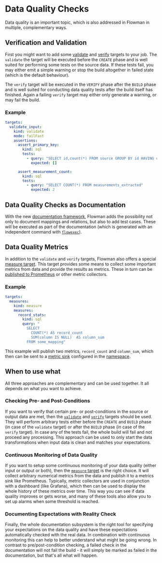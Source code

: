 # Data Quality Checks

Data quality is an important topic, which is also addressed in Flowman in multiple, complementary ways. 


## Verification and Validation

First you might want to add some [validate](../spec/target/validate.md) and [verify](../spec/target/verify.md) targets
to your job. The `validate` the target will be executed before the `CREATE` phase and is well suited for performing some tests
on the source data. If these tests fail, you may either emit a simple warning or stop the build altogether in failed
state (which is the default behaviour).

The `verify` target will be executed in the `VERIFY` phase after the `BUILD` phase and is well suited for conducting
data quality tests after the build itself has finished. Again a failing `verify` target may either only generate a
warning, or may fail the build.

### Example

```yaml
targets:
  validate_input:
    kind: validate
    mode: failFast
    assertions:
      assert_primary_key:
        kind: sql
        tests:
          - query: "SELECT id,count(*) FROM source GROUP BY id HAVING count(*) > 0"
            expected: []

      assert_measurement_count:
        kind: sql
        tests:
          - query: "SELECT COUNT(*) FROM measurements_extracted"
            expected: 2
```


## Data Quality Checks as Documentation

With the new [documentation framework](../documenting/index.md), Flowman adds the possibility not only to document
mappings and relations, but also to add test cases. These will be executed as part of the documentation (which is
generated with an independent command with [`flowexec`](../cli/flowexec/index.md)).


## Data Quality Metrics
In addition to the `validate` and `verify` targets, Flowman also offers a special [measure target](../spec/target/measure.md).
This target provides some means to collect some important metrics from data and provide the results as metrics. These 
in turn can be [published to Prometheus](execution-metrics.md) or other metric collectors.


### Example

```yaml
targets:
  measures:
    kind: measure
    measures:
      record_stats:
        kind: sql
        query: "
          SELECT
            COUNT(*) AS record_count 
            SUM(column IS NULL)  AS column_sum
          FROM some_mapping"
```

This example will publish two metrics, `record_count` and `column_sum`, which then can be sent to a
[metric sink](../spec/metric/index.md) configured in the [namespace](../spec/namespace.md).


## When to use what
All three approaches are complementary and can be used together. It all depends on what you want to achieve.

### Checking Pre- and Post-Conditions
If you want to verify that certain pre- or post-conditions in the source or output data are met, then the
[`validate`](../spec/target/validate.md) and [`verify`](../spec/target/verify.md) targets should be used. They
will perform arbitrary tests either before the `CREATE` and `BUILD` phase (in case of the `validate` target) or after
the `BUILD` phase (in case of the `verify` target). In case any of the tests fail, the whole build will fail and not
proceed any processing. This approach can be used to only start the data transformations when input data is clean and
matches your expectations.

### Continuous Monitoring of Data Quality
If you want to setup some continuous monitoring of your data quality (either input or output or both), then the
[`measure` target](../spec/target/measure.md) is the right choice. It will collect arbitrary numerical metrics from
the data and publish it to a metrics sink like Prometheus. Typically, metric collectors are used in conjunction with
a dashboard (like Grafana), which then can be used to display the whole history of these metrics over time. This way
you can see if data quality improves or gets worse, and many of these tools also allow you to set up alarms when
some threshold is reached.

### Documenting Expectations with Reality Check
Finally, the whole documentation subsystem is the right tool for specifying your expectations on the data quality and
have these expectations automatically checked with the real data. In combination with continuous monitoring this can
help to better understand what might be going wrong. In contrast to pre/post-condition checking, a failed check in
the documentation will not fail the build - it will simply be marked as failed in the documentation, but that's all
what will happen.

